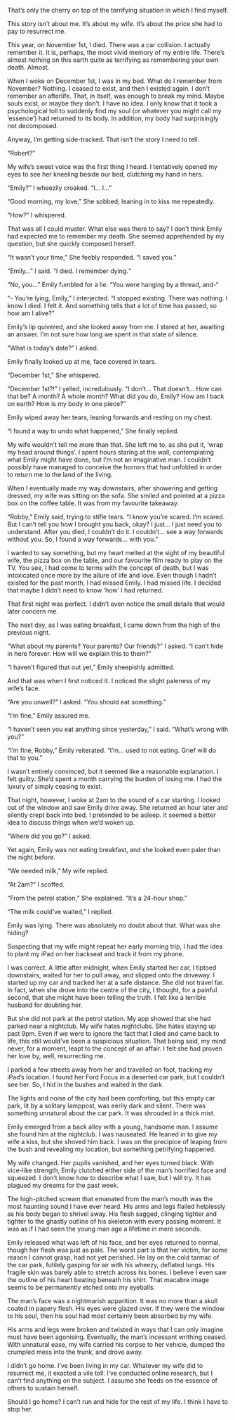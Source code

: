 That’s only the cherry on top of the terrifying situation in which I find myself.

This story isn’t about me. It’s about my wife. It’s about the price she had to pay to resurrect me.

This year, on November 1st, I died. There was a car collision. I actually remember it. It is, perhaps, the most vivid memory of my entire life. There’s almost nothing on this earth quite as terrifying as remembering your own death. Almost.

When I woke on December 1st, I was in my bed. What do I remember from November? Nothing. I ceased to exist, and then I existed again. I don’t remember an afterlife. That, in itself, was enough to break my mind. Maybe souls exist, or maybe they don’t. I have no idea. I only know that it took a psychological toll to suddenly find my soul (or whatever you might call my ‘essence’) had returned to its body. In addition, my body had surprisingly not decomposed.

Anyway, I’m getting side-tracked. That isn’t the story I need to tell.

“Robert?”

My wife’s sweet voice was the first thing I heard. I tentatively opened my eyes to see her kneeling beside our bed, clutching my hand in hers.

“Emily?” I wheezily croaked. “I… I…”

“Good morning, my love,” She sobbed, leaning in to kiss me repeatedly.

“How?” I whispered.

That was all I could muster. What else was there to say? I don’t think Emily had expected me to remember my death. She seemed apprehended by my question, but she quickly composed herself.

“It wasn’t your time,” She feebly responded. “I saved you.”

“Emily…” I said. “I died. I remember dying.“

“No, you…” Emily fumbled for a lie. “You were hanging by a thread, and-“

“- You’re lying, Emily,” I interjected. “I stopped existing. There was nothing. I know I died. I felt it. And something tells that a lot of time has passed, so how am I alive?”

Emily’s lip quivered, and she looked away from me. I stared at her, awaiting an answer. I’m not sure how long we spent in that state of silence.

“What is today’s date?” I asked.

Emily finally looked up at me, face covered in tears.

“December 1st,” She whispered.

“December 1st?!” I yelled, incredulously. “I don’t… That doesn’t… How can that be? A month? A whole month? What did you do, Emily? How am I back on earth? How is my body in one piece?”

Emily wiped away her tears, leaning forwards and resting on my chest.

“I found a way to undo what happened,” She finally replied.

My wife wouldn’t tell me more than that. She left me to, as she put it, ‘wrap my head around things’. I spent hours staring at the wall, contemplating what Emily might have done, but I’m not an imaginative man. I couldn’t possibly have managed to conceive the horrors that had unfolded in order to return me to the land of the living.

When I eventually made my way downstairs, after showering and getting dressed, my wife was sitting on the sofa. She smiled and pointed at a pizza box on the coffee table. It was from my favourite takeaway.

“Robby,” Emily said, trying to stifle tears. “I know you’re scared. I’m scared. But I can’t tell you how I brought you back, okay? I just… I just need you to understand. After you died, I couldn’t do it. I couldn’t… see a way forwards without you. So, I found a way forwards… with you.”

I wanted to say something, but my heart melted at the sight of my beautiful wife, the pizza box on the table, and our favourite film ready to play on the TV. You see, I had come to terms with the concept of death, but I was intoxicated once more by the allure of life and love. Even though I hadn’t existed for the past month, I had missed Emily. I had missed life. I decided that maybe I didn’t need to know ‘how’ I had returned.

That first night was perfect. I didn’t even notice the small details that would later concern me.

The next day, as I was eating breakfast, I came down from the high of the previous night.

“What about my parents? Your parents? Our friends?” I asked. “I can’t hide in here forever. How will we explain this to them?”

“I haven’t figured that out yet,” Emily sheepishly admitted.

And that was when I first noticed it. I noticed the slight paleness of my wife’s face.

“Are you unwell?” I asked. “You should eat something.”

“I’m fine,” Emily assured me.

“I haven’t seen you eat anything since yesterday,” I said. “What’s wrong with you?”

“I’m fine, Robby,” Emily reiterated. “I’m… used to not eating. Grief will do that to you.”

I wasn’t entirely convinced, but it seemed like a reasonable explanation. I felt guilty. She’d spent a month carrying the burden of losing me. I had the luxury of simply ceasing to exist.

That night, however, I woke at 2am to the sound of a car starting. I looked out of the window and saw Emily drive away. She returned an hour later and silently crept back into bed. I pretended to be asleep. It seemed a better idea to discuss things when we’d woken up.

“Where did you go?” I asked.

Yet again, Emily was not eating breakfast, and she looked even paler than the night before.

“We needed milk,” My wife replied.

“At 2am?” I scoffed.

“From the petrol station,” She explained. “It’s a 24-hour shop.”

“The milk could’ve waited,” I replied.

Emily was lying. There was absolutely no doubt about that. What was she hiding?

Suspecting that my wife might repeat her early morning trip, I had the idea to plant my iPad on her backseat and track it from my phone.

I was correct. A little after midnight, when Emily started her car, I tiptoed downstairs, waited for her to pull away, and slipped onto the driveway. I started up my car and tracked her at a safe distance. She did not travel far. In fact, when she drove into the centre of the city, I thought, for a painful second, that she might have been telling the truth. I felt like a terrible husband for doubting her.

But she did not park at the petrol station. My app showed that she had parked near a nightclub. My wife hates nightclubs. She hates staying up past 9pm. Even if we were to ignore the fact that I died and came back to life, this still would’ve been a suspicious situation. That being said, my mind never, for a moment, leapt to the concept of an affair. I felt she had proven her love by, well, resurrecting me.

I parked a few streets away from her and travelled on foot, tracking my iPad’s location. I found her Ford Focus in a deserted car park, but I couldn’t see her. So, I hid in the bushes and waited in the dark.

The lights and noise of the city had been comforting, but this empty car park, lit by a solitary lamppost, was eerily dark and silent. There was something unnatural about the car park. It was shrouded in a thick mist.

Emily emerged from a back alley with a young, handsome man. I assume she found him at the nightclub. I was nauseated. He leaned in to give my wife a kiss, but she shoved him back. I was on the precipice of leaping from the bush and revealing my location, but something petrifying happened.

My wife changed. Her pupils vanished, and her eyes turned black. With vice-like strength, Emily clutched either side of the man’s horrified face and squeezed. I don’t know how to describe what I saw, but I will try. It has plagued my dreams for the past week.

The high-pitched scream that emanated from the man’s mouth was the most haunting sound I have ever heard. His arms and legs flailed helplessly as his body began to shrivel away. His flesh sagged, clinging tighter and tighter to the ghastly outline of his skeleton with every passing moment. It was as if I had seen the young man age a lifetime in mere seconds.

Emily released what was left of his face, and her eyes returned to normal, though her flesh was just as pale. The worst part is that her victim, for some reason I cannot grasp, had not yet perished. He lay on the cold tarmac of the car park, futilely gasping for air with his wheezy, deflated lungs. His fragile skin was barely able to stretch across his bones. I believe I even saw the outline of his heart beating beneath his shirt. That macabre image seems to be permanently etched onto my eyeballs.

The man’s face was a nightmarish apparition. It was no more than a skull coated in papery flesh. His eyes were glazed over. If they were the window to his soul, then his soul had most certainly been absorbed by my wife.

His arms and legs were broken and twisted in ways that I can only imagine must have been agonising. Eventually, the man’s incessant writhing ceased. With unnatural ease, my wife carried his corpse to her vehicle, dumped the crumpled mess into the trunk, and drove away.

I didn’t go home. I’ve been living in my car. Whatever my wife did to resurrect me, it exacted a vile toll. I’ve conducted online research, but I can’t find anything on the subject. I assume she feeds on the essence of others to sustain herself.

Should I go home? I can’t run and hide for the rest of my life. I think I have to stop her.